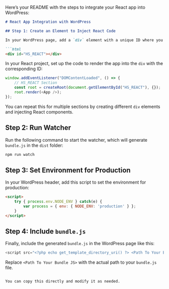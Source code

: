 Here’s your README with the steps to integrate your React app into WordPress:

```markdown
# React App Integration with WordPress

## Step 1: Create an Element to Inject React Code

In your WordPress page, add a `div` element with a unique ID where you want to inject the React component:

```html
<div id="HS_REACT"></div>
```

In your React project, set up the code to render the app into the `div` with the corresponding ID:

```javascript
window.addEventListener("DOMContentLoaded", () => {
    // HS_REACT Section
    const root = createRoot(document.getElementById("HS_REACT"), {});
    root.render(<App />);
});
```

You can repeat this for multiple sections by creating different `div` elements and injecting React components.

## Step 2: Run Watcher

Run the following command to start the watcher, which will generate `bundle.js` in the `dist` folder:

```bash
npm run watch
```

## Step 3: Set Environment for Production

In your WordPress header, add this script to set the environment for production:

```html
<script>
    try { process.env.NODE_ENV } catch(e) { 
        var process = { env: { NODE_ENV: 'production' } }; 
    }
</script>
```

## Step 4: Include `bundle.js`

Finally, include the generated `bundle.js` in the WordPress page like this:

```php
<script src="<?php echo get_template_directory_uri() ?> <Path To Your Bundle JS>"></script>
```

Replace `<Path To Your Bundle JS>` with the actual path to your `bundle.js` file.
```

You can copy this directly and modify it as needed.